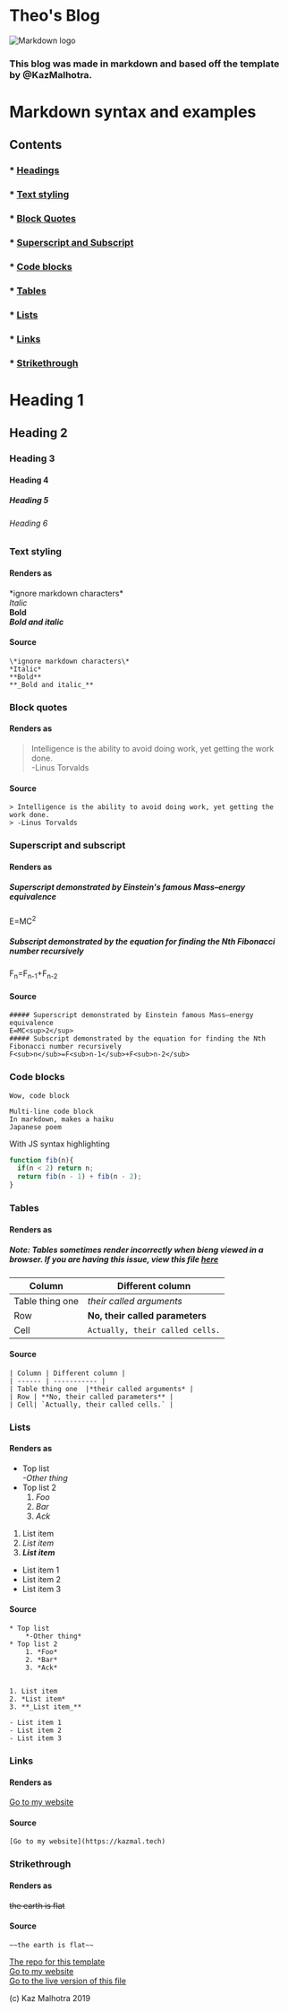 # Theo's Blog

![Markdown logo](/assets/img/md_logo.png)
### This blog was made in markdown and based off the template by @KazMalhotra.

# Markdown syntax and examples
## Contents
### * [Headings](https://github.com/KazMalhotra/blog#heading-1)   
### * [Text styling](https://kazmal.tech/blog#text-styling)
### * [Block Quotes](https://kazmal.tech/blog#block-quotes)  
### * [Superscript and Subscript](https://kazmal.tech/blog#superscript-and-subscript)  
### * [Code blocks](https://kazmal.tech/blog#code-blocks)  
### * [Tables](https://github.com/kazmalhotra/blog#tables)
### * [Lists](https://kazmal.tech/blog#lists)
### * [Links](https://kazmal.tech/blog#links)
### * [Strikethrough](https://kazmal.tech/blog#strikethrough)

# Heading 1
## Heading 2  
### Heading 3  
#### Heading 4
##### Heading 5
###### Heading 6    


### Text styling
#### Renders as
\*ignore markdown characters\*  
*Italic*  
**Bold**  
**_Bold and italic_**  
#### Source
```
\*ignore markdown characters\*  
*Italic*  
**Bold**  
**_Bold and italic_**  
```
### Block quotes
#### Renders as
> Intelligence is the ability to avoid doing work, yet getting the work done.    
> -Linus Torvalds
#### Source 
```
> Intelligence is the ability to avoid doing work, yet getting the work done.    
> -Linus Torvalds
```

### Superscript and subscript
#### Renders as
##### Superscript demonstrated by Einstein's famous Mass–energy equivalence
E=MC<sup>2</sup>  
##### Subscript demonstrated by the equation for finding the Nth Fibonacci number recursively
F<sub>n</sub>=F<sub>n-1</sub>+F<sub>n-2</sub>
#### Source
```
##### Superscript demonstrated by Einstein famous Mass–energy equivalence
E=MC<sup>2</sup>  
##### Subscript demonstrated by the equation for finding the Nth Fibonacci number recursively
F<sub>n</sub>=F<sub>n-1</sub>+F<sub>n-2</sub>
```
### Code blocks
`Wow, code block`
```
Multi-line code block  
In markdown, makes a haiku
Japanese poem
```    
With JS syntax highlighting
``` js
function fib(n){
  if(n < 2) return n;
  return fib(n - 1) + fib(n - 2);
}
```

### Tables
#### Renders as
##### Note: Tables sometimes render incorrectly when bieng viewed in a browser. If you are having this issue, view this file  [here](https://github.com/KazMalhotra/blog/blob/gh-pages/README.md#tables)
| Column | Different column |
| ------ | ----------- |
| Table thing one  |*their called arguments* |
| Row | **No, their called parameters** |
| Cell| `Actually, their called cells.` |
#### Source
```
| Column | Different column |
| ------ | ----------- |
| Table thing one  |*their called arguments* |
| Row | **No, their called parameters** |
| Cell| `Actually, their called cells.` |
```
### Lists
#### Renders as
* Top list       
    *-Other thing*
* Top list 2 
    1. *Foo*
    2. *Bar*
    3. *Ack*


1. List item 
2. *List item*  
3. **_List item_**

- List item 1  
- List item 2  
- List item 3  

#### Source
```
* Top list       
    *-Other thing*
* Top list 2 
    1. *Foo*
    2. *Bar*
    3. *Ack*


1. List item 
2. *List item*  
3. **_List item_**

- List item 1  
- List item 2  
- List item 3  
```
### Links
#### Renders as
[Go to my website](https://kazmal.tech)  
#### Source
`[Go to my website](https://kazmal.tech)  `
### Strikethrough
#### Renders as
~~the earth is flat~~
#### Source
```
~~the earth is flat~~
```

[The repo for this template](https://github.com/kazmalhotra/blog)  
[Go to my website](https://kazmal.tech)  
[Go to the live version of this file](https://kazmal.tech/blog)  

(c) Kaz Malhotra 2019




